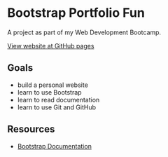 # Bootstrap Portfolio Fun
A project as part of my Web Development Bootcamp.

[View website at GitHub pages](https://mhstrkmp.github.io/bootstrap-portfolio-fun/)


## Goals
- build a personal website
- learn to use Bootstrap
- learn to read documentation
- learn to use Git and GitHub

## Resources
- [Bootstrap Documentation](https://getbootstrap.com/docs/4.5/getting-started/introduction/)
